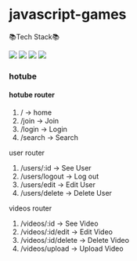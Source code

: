 # javascript-games
📚Tech Stack📚

<div>
  <img src="https://img.shields.io/badge/Javascript-F7DF1E?style=for-the-badge&logo=Javascript&logoColor=black">
  <img src="https://img.shields.io/badge/Html-E34F26?style=for-the-badge&logo=Html5&logoColor=black">
  <img src="https://img.shields.io/badge/Css-1572B6?style=for-the-badge&logo=CSS3&logoColor=white">
  <img src="https://img.shields.io/badge/Node.js-61DAFB?style=for-the-badge&logo=Node.js&logoColor=black">
</div>  

### hotube

#### hotube router


1. / -> home
2. /join -> Join
3. /login -> Login
4. /search -> Search

user router
1. /users/:id -> See User
2. /users/logout -> Log out
3. /users/edit -> Edit User
4. /users/delete -> Delete User

videos router
1. /videos/:id -> See Video
2. /videos/:id/edit -> Edit Video
3. /videos/:id/delete -> Delete Video
4. /videos/upload -> Upload Video


